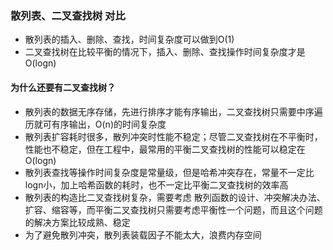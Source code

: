 

### 散列表、二叉查找树 对比

- 散列表的插入、删除、查找，时间复杂度可以做到O(1)
- 二叉查找树在比较平衡的情况下，插入、删除、查找操作时间复杂度才是O(logn)

#### 为什么还要有二叉查找树？
- 散列表的数据无序存储，先进行排序才能有序输出，二叉查找树只需要中序遍历就可有序输出，O(n)的时间复杂度
- 散列表扩容耗时很多，散列冲突时性能不稳定；尽管二叉查找树在不平衡时，性能也不稳定，但在工程中，最常用的平衡二叉查找树的性能可以稳定在O(logn)
- 散列表查找等操作时间复杂度是常量级，但是哈希冲突存在，常量不一定比logn小，加上哈希函数的耗时，也不一定比平衡二叉查找树的效率高
- 散列表的构造比二叉查找树复杂，需要考虑 散列函数的设计、冲突解决办法、扩容、缩容等，而平衡二叉查找树只需要考虑平衡性一个问题，而且这个问题的解决方案比较成熟、稳定
- 为了避免散列冲突，散列表装载因子不能太大，浪费内存空间
